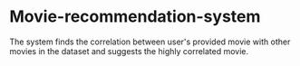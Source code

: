 # Movie-recommendation-system
The system finds the correlation between user's provided movie with other movies in the dataset and suggests the highly correlated movie.
